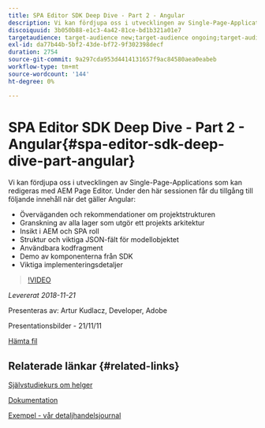 ```yaml
---
title: SPA Editor SDK Deep Dive - Part 2 - Angular
description: Vi kan fördjupa oss i utvecklingen av Single-Page-Applications som kan redigeras med AEM Page Editor.
discoiquuid: 3b050b88-e1c3-4a42-81ce-bd1b321a01e7
targetaudience: target-audience new;target-audience ongoing;target-audience upgrader
exl-id: da77b44b-5bf2-43de-bf72-9f302398decf
duration: 2754
source-git-commit: 9a297cda953d4414131657f9ac84580aea0eabeb
workflow-type: tm+mt
source-wordcount: '144'
ht-degree: 0%

---
```


# SPA Editor SDK Deep Dive - Part 2 - Angular{#spa-editor-sdk-deep-dive-part-angular}

Vi kan fördjupa oss i utvecklingen av Single-Page-Applications som kan redigeras med AEM Page Editor. Under den här sessionen får du tillgång till följande innehåll när det gäller Angular:

* Överväganden och rekommendationer om projektstrukturen
* Granskning av alla lager som utgör ett projekts arkitektur
* Insikt i AEM och SPA roll
* Struktur och viktiga JSON-fält för modellobjektet
* Användbara kodfragment
* Demo av komponenterna från SDK
* Viktiga implementeringsdetaljer

>[!VIDEO](https://video.tv.adobe.com/v/25503/?quality-9)

*Levererat 2018-11-21*

Presenteras av: Artur Kudlacz, Developer, Adobe

Presentationsbilder - 21/11/11

[Hämta fil](assets/aem-gems-aem-spaeditorangular-112118.pdf)

## Relaterade länkar {#related-links}

[Självstudiekurs om helger](https://experienceleague.adobe.com/docs/experience-manager-learn/getting-started-wknd-tutorial-develop/overview.html)

[Dokumentation](https://helpx.adobe.com/experience-manager/6-4/sites/developing/using/spa-overview.html)

[Exempel - vår detaljhandelsjournal](https://github.com/adobe/aem-sample-we-retail-journal)

<!--
[Get back to the Overview](https://helpx.adobe.com/experience-manager/kt/eseminars/gems/aem-index.html)
-->
